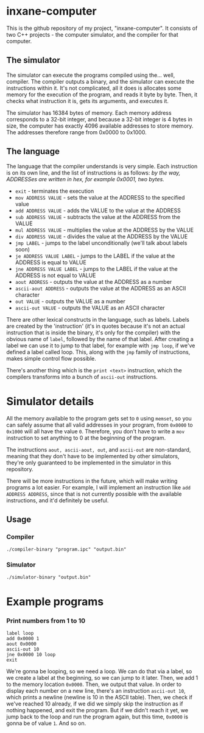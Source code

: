 
# inxane-computer
This is the github repository of my project, "inxane-computer".
It consists of two C++ projects - the computer simulator, and the compiler for that computer.
## The simulator
The simulator can execute the programs compiled using the... well, compiler.
The compiler outputs a binary, and the simulator can execute the instructions within it.
It's not complicated, all it does is allocates some memory for the execution of the program, and reads it byte by byte. Then, it checks what instruction it is, gets its arguments, and executes it.

The simulator has 16384 bytes of memory. Each memory address corresponds to a 32-bit integer, and because a 32-bit integer is 4 bytes in size, the computer has exactly 4096 available addresses to store memory. The addresses therefore range from 0x0000 to 0x1000.
## The language
The language that the compiler understands is very simple.
Each instruction is on its own line, and the list of instructions is as follows:
*by the way, ADDRESSes are written in hex, for example 0x0001, two bytes.*
- `exit` - terminates the execution
- `mov ADDRESS VALUE` - sets the value at the ADDRESS to the specified value
- `add ADDRESS VALUE` - adds the VALUE to the value at the ADDRESS
- `sub ADDRESS VALUE` - subtracts the value at the ADDRESS from the VALUE
- `mul ADDRESS VALUE` - multiplies the value at the ADDRESS by the VALUE
- `div ADDRESS VALUE` - divides the value at the ADDRESS by the VALUE
- `jmp LABEL` - jumps to the label unconditionally (we'll talk about labels soon)
- `je ADDRESS VALUE LABEL` - jumps to the LABEL if the value at the ADDRESS is equal to VALUE
- `jne ADDRESS VALUE LABEL` - jumps to the LABEL if the value at the ADDRESS is not equal to VALUE
- `aout ADDRESS` - outputs the value at the ADDRESS as a number
- `ascii-aout ADDRESS` - outputs the value at the ADDRESS as an ASCII character
- `out VALUE` - outputs the VALUE as a number
- `ascii-out VALUE` - outputs the VALUE as an ASCII character

There are other lexical constructs in the language, such as labels.
Labels are created by the 'instruction' (it's in quotes because it's not an actual instruction that is inside the binary, it's only for the compiler) with the obvious name of `label`, followed by the name of that label.
After creating a label we can use it to jump to that label, for example with `jmp loop`, if we've defined a label called loop. This, along with the `jmp` family of instructions, makes simple control flow possible.

There's another thing which is the `print <text>` instruction, which the compilers transforms into a bunch of `ascii-out` instructions.
# Simulator details
All the memory available to the program gets set to `0` using `memset`, so you can safely assume that all valid addresses in your program, from `0x0000` to `0x1000` will all have the value `0`. Therefore, you don't have to write a `mov` instruction to set anything to 0 at the beginning of the program.

The instructions `aout, ascii-aout, out`, and `ascii-out` are non-standard, meaning that they don't have to be implemented by other simulators, they're only guaranteed to be implemented in the simulator in this repository.

There will be more instructions in the future, which will make writing programs a lot easier. For example, I will implement an instruction like `add ADDRESS ADDRESS`, since that is not currently possible with the available instructions, and it'd definitely be useful.

## Usage
### Compiler
`./compiler-binary "program.ipc" "output.bin"`
### Simulator
`./simulator-binary "output.bin"`

# Example programs
### Print numbers from 1 to 10
    label loop
    add 0x0000 1
    aout 0x0000
    ascii-out 10
    jne 0x0000 10 loop
    exit
  We're gonna be looping, so we need a loop. We can do that via a label, so we create a label at the beginning, so we can jump to it later. Then, we add 1 to the memory location `0x0000`. Then, we output that value. In order to display each number on a new line, there's an instruction `ascii-out 10`, which prints a newline (newline is 10 in the ASCII table). Then, we check if we've reached 10 already, if we did we simply skip the instruction as if nothing happened, and exit the program. But if we didn't reach it yet, we jump back to the loop and run the program again, but this time, `0x0000` is gonna be of value `1`. And so on.

